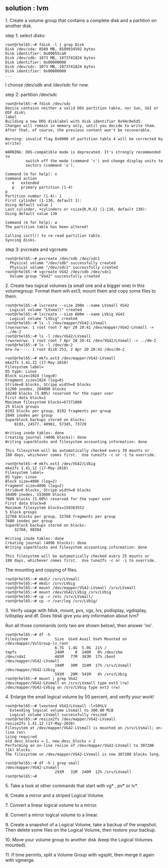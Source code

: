 ## solution : lvm

1\. Create a volume group that contains a complete disk and a partition
on another disk.

step 1: select disks:

    root@rhel65:~# fdisk -l | grep Disk
    Disk /dev/sda: 8589 MB, 8589934592 bytes
    Disk identifier: 0x00055ca0
    Disk /dev/sdb: 1073 MB, 1073741824 bytes
    Disk identifier: 0x00000000
    Disk /dev/sdc: 1073 MB, 1073741824 bytes
    Disk identifier: 0x00000000
    ...

I choose /dev/sdb and /dev/sdc for now.

step 2: partition /dev/sdc

    root@rhel65:~# fdisk /dev/sdc
    Device contains neither a valid DOS partition table, nor Sun, SGI or OSF disk\
    label
    Building a new DOS disklabel with disk identifier 0x94c0e5d5.
    Changes will remain in memory only, until you decide to write them.
    After that, of course, the previous content won't be recoverable.

    Warning: invalid flag 0x0000 of partition table 4 will be corrected by w(rite)

    WARNING: DOS-compatible mode is deprecated. It's strongly recommended to
             switch off the mode (command 'c') and change display units to
             sectors (command 'u').

    Command (m for help): n
    Command action
       e   extended
       p   primary partition (1-4)
    p
    Partition number (1-4): 1
    First cylinder (1-130, default 1): 
    Using default value 1
    Last cylinder, +cylinders or +size{K,M,G} (1-130, default 130): 
    Using default value 130

    Command (m for help): w
    The partition table has been altered!

    Calling ioctl() to re-read partition table.
    Syncing disks.

step 3: pvcreate and vgcreate

    root@rhel65:~# pvcreate /dev/sdb /dev/sdc1
      Physical volume "/dev/sdb" successfully created
      Physical volume "/dev/sdc1" successfully created
    root@rhel65:~# vgcreate VG42 /dev/sdb /dev/sdc1
      Volume group "VG42" successfully created

2\. Create two logical volumes (a small one and a bigger one) in this
volumegroup. Format them wih ext3, mount them and copy some files to
them.

    root@rhel65:~# lvcreate --size 200m --name LVsmall VG42
      Logical volume "LVsmall" created
    root@rhel65:~# lvcreate --size 600m --name LVbig VG42
      Logical volume "LVbig" created
    root@rhel65:~# ls -l /dev/mapper/VG42-LVsmall
    lrwxrwxrwx. 1 root root 7 Apr 20 20:41 /dev/mapper/VG42-LVsmall -> ../dm-2
    root@rhel65:~# ls -l /dev/VG42/LVsmall
    lrwxrwxrwx. 1 root root 7 Apr 20 20:41 /dev/VG42/LVsmall -> ../dm-2
    root@rhel65:~# ls -l /dev/dm-2
    brw-rw----. 1 root disk 253, 2 Apr 20 20:41 /dev/dm-2

    root@rhel65:~# mkfs.ext3 /dev/mapper/VG42-LVsmall
    mke2fs 1.41.12 (17-May-2010)
    Filesystem label=
    OS type: Linux
    Block size=1024 (log=0)
    Fragment size=1024 (log=0)
    Stride=0 blocks, Stripe width=0 blocks
    51200 inodes, 204800 blocks
    10240 blocks (5.00%) reserved for the super user
    First data block=1
    Maximum filesystem blocks=67371008
    25 block groups
    8192 blocks per group, 8192 fragments per group
    2048 inodes per group
    Superblock backups stored on blocks: 
        8193, 24577, 40961, 57345, 73729

    Writing inode tables: done
    Creating journal (4096 blocks): done
    Writing superblocks and filesystem accounting information: done

    This filesystem will be automatically checked every 39 mounts or
    180 days, whichever comes first.  Use tune2fs -c or -i to override.

    root@rhel65:~# mkfs.ext3 /dev/VG42/LVbig 
    mke2fs 1.41.12 (17-May-2010)
    Filesystem label=
    OS type: Linux
    Block size=4096 (log=2)
    Fragment size=4096 (log=2)
    Stride=0 blocks, Stripe width=0 blocks
    38400 inodes, 153600 blocks
    7680 blocks (5.00%) reserved for the super user
    First data block=0
    Maximum filesystem blocks=159383552
    5 block groups
    32768 blocks per group, 32768 fragments per group
    7680 inodes per group
    Superblock backups stored on blocks: 
        32768, 98304

    Writing inode tables: done                            
    Creating journal (4096 blocks): done
    Writing superblocks and filesystem accounting information: done

    This filesystem will be automatically checked every 25 mounts or
    180 days, whichever comes first.  Use tune2fs -c or -i to override.

The mounting and copying of files.

    root@rhel65:~# mkdir /srv/LVsmall
    root@rhel65:~# mkdir /srv/LVbig
    root@rhel65:~# mount /dev/mapper/VG42-LVsmall /srv/LVsmall
    root@rhel65:~# mount /dev/VG42/LVbig /srv/LVbig
    root@rhel65:~# cp -r /etc /srv/LVsmall/
    root@rhel65:~# cp -r /var/log /srv/LVbig/

3\. Verify usage with fdisk, mount, pvs, vgs, lvs, pvdisplay, vgdisplay,
lvdisplay and df. Does fdisk give you any information about lvm?

Run all those commands (only two are shown below), then answer \'no\'.

    root@rhel65:~# df -h 
    Filesystem            Size  Used Avail Use% Mounted on
    /dev/mapper/VolGroup-lv_root
                          6.7G  1.4G  5.0G  21% /
    tmpfs                 246M     0  246M   0% /dev/shm
    /dev/sda1             485M   77M  383M  17% /boot
    /dev/mapper/VG42-LVsmall
                          194M   30M  154M  17% /srv/LVsmall
    /dev/mapper/VG42-LVbig
                          591M   20M  541M   4% /srv/LVbig
    root@rhel65:~# mount | grep VG42
    /dev/mapper/VG42-LVsmall on /srv/LVsmall type ext3 (rw)
    /dev/mapper/VG42-LVbig on /srv/LVbig type ext3 (rw)

4\. Enlarge the small logical volume by 50 percent, and verify your
work!

    root@rhel65:~# lvextend VG42/LVsmall -l+50%LV
      Extending logical volume LVsmall to 300.00 MiB
      Logical volume LVsmall successfully resized
    root@rhel65:~# resize2fs /dev/mapper/VG42-LVsmall
    resize2fs 1.41.12 (17-May-2010)
    Filesystem at /dev/mapper/VG42-LVsmall is mounted on /srv/LVsmall; on-line res\
    izing required
    old desc_blocks = 1, new_desc_blocks = 2
    Performing an on-line resize of /dev/mapper/VG42-LVsmall to 307200 (1k) blocks.
    The filesystem on /dev/mapper/VG42-LVsmall is now 307200 blocks long.

    root@rhel65:~# df -h | grep small
    /dev/mapper/VG42-LVsmall
                          291M   31M  246M  12% /srv/LVsmall
    root@rhel65:~#

5\. Take a look at other commands that start with vg\* , pv\* or lv\*.

6\. Create a mirror and a striped Logical Volume.

7\. Convert a linear logical volume to a mirror.

8\. Convert a mirror logical volume to a linear.

9\. Create a snapshot of a Logical Volume, take a backup of the
snapshot. Then delete some files on the Logical Volume, then restore
your backup.

10\. Move your volume group to another disk (keep the Logical Volumes
mounted).

11\. If time permits, split a Volume Group with vgsplit, then merge it
again with vgmerge.
